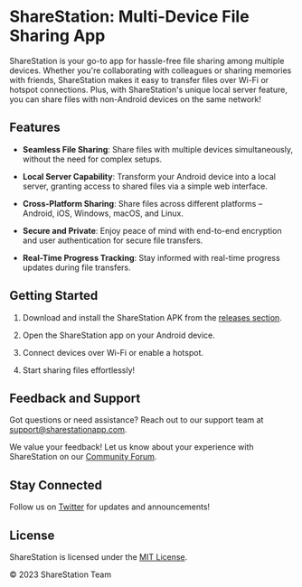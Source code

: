 # ShareStation: Multi-Device File Sharing App

ShareStation is your go-to app for hassle-free file sharing among multiple devices. Whether you're collaborating with colleagues or sharing memories with friends, ShareStation makes it easy to transfer files over Wi-Fi or hotspot connections. Plus, with ShareStation's unique local server feature, you can share files with non-Android devices on the same network!

## Features

- **Seamless File Sharing**: Share files with multiple devices simultaneously, without the need for complex setups.

- **Local Server Capability**: Transform your Android device into a local server, granting access to shared files via a simple web interface.

- **Cross-Platform Sharing**: Share files across different platforms – Android, iOS, Windows, macOS, and Linux.

- **Secure and Private**: Enjoy peace of mind with end-to-end encryption and user authentication for secure file transfers.

- **Real-Time Progress Tracking**: Stay informed with real-time progress updates during file transfers.

## Getting Started

1. Download and install the ShareStation APK from the [releases section](https://github.com/offseckalki/ShareStation/releases).

2. Open the ShareStation app on your Android device.

3. Connect devices over Wi-Fi or enable a hotspot.

4. Start sharing files effortlessly!

## Feedback and Support

Got questions or need assistance? Reach out to our support team at support@sharestationapp.com.

We value your feedback! Let us know about your experience with ShareStation on our [Community Forum](https://exampleforum.com).

## Stay Connected

Follow us on [Twitter](https://twitter.com/ShareStationApp) for updates and announcements!

## License

ShareStation is licensed under the [MIT License](LICENSE).

© 2023 ShareStation Team
